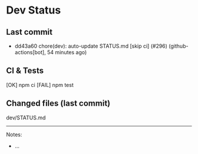 # Dev Status

## Last commit
- dd43a60 chore(dev): auto-update STATUS.md [skip ci] (#296) (github-actions[bot], 54 minutes ago)
## CI & Tests
[OK] npm ci
[FAIL] npm test

## Changed files (last commit)
dev/STATUS.md

---
Notes:
- ...
